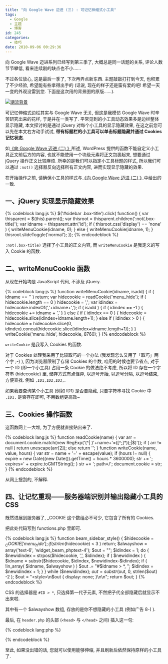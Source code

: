 ```yaml
---
title: "向 Google Wave 迈进 (三) : 可记忆伸缩式小工具"
tags:
  - Google
  - 主题
  - 博客
id: 245
categories:
  - 技巧
date: 2010-09-06 00:29:36
---
```


向 Google Wave 迈进系列已经写到第三季了, 大概总是同一话题的关系, 评论人数节节攀低, 看来连续剧的缺点也不小……

不过各位放心, 这是最后一季了, 下次再弄点新东西. 主题敲敲打打到今天, 也积累了不少经验, 希望能有些拿得出手的 (话说, 现在的样子还是蛮有爱的吧\! 希望一天一变的外观没雷到您. 下面是这次用的背景图的原版……).

[![潮流背景](//img.beamnote.com/2010/forward-to-the-google-wave-chapter-3.jpg)](http://pic.onebizhi.com/bizhi/2008122817584060977801.jpg)<!-- more -->

可记忆伸缩式边栏其实与 Google Wave 无关, 但这是我模仿 Google Wave 时辛苦研究出来的花样, 于是并在一类写了. 平常见到的小工具动态效果多是边栏整体显示隐藏, 本文探讨的是通过 jQuery 对每个小工具的显示隐藏效果, 在这之前您可以先在本文右方动手试试, **带有标题栏的小工具可以单击标题隐藏并通过 Cookies 记忆状态**.

如[《向 Google Wave 迈进 (二) 》](//beamnote.com/2010/forward-to-the-google-wave-chapter-2/)所述, WordPress 提供的函数不能自定义小工具正文前后方的内容, 也就不能使用一个块级元素将正文包裹起来, 想要通过 jQuery 操作正文比较麻烦. 所幸的是我们可以指定小工具标题的样式, 所以我们可以通过 `:not()` 选择器反向选择所有正文内容, 进而实现显示隐藏的效果.

在开始操作之前, 请确保小工具的样式与[《向 Google Wave 迈进 (二) 》](//beamnote.com/2010/forward-to-the-google-wave-chapter-2/)中给出的一致.

## 一、jQuery 实现显示隐藏效果

{% codeblock lang:js %}
$('#sidebar .box-title').click( function() {
    var thisparent = $(this).parent();
    var thisroot = thisparent.children(':not(.box-title)');
    var idname = thisparent.attr('id');
    if ( thisroot.css('display') == 'none' ) {
        writeMenuCookie(idname, 0);
    } else {
        writeMenuCookie(idname, 1);
    }
    thisroot.slideToggle('normal');
});
{% endcodeblock %}

`:not(.box-title)` 选择了小工具的正文内容, 而 `writeMenuCookie` 是我定义的写入 Cookie 的函数.

## 二、writeMenuCookie 函数

从现在开始均是 JavaScript 代码, 不涉及 jQuery.

{% codeblock lang:js %}
function writeMenuCookie(idname, isadd) {
    if ( idname == '' ) return;
    var hidecookie = readCookie('menu_hide');
    if ( hidecookie.length == 0 ) hidecookie = ',';
    var idindex = hidecookie.indexOf(','+idname+',');
    if ( isadd ) {
        if ( idindex == -1 ) {
            hidecookie += idname + ','
        }
    } else {
        if ( idindex == 0 ) {
            hidecookie = hidecookie.slice(idindex+idname.length+1);
        } else if ( idindex > 0 ) {
            hidecookie = hidecookie.slice(0, idindex).concat(hidecookie.slice(idindex+idname.length+1));
        }
    }
    writeCookie('menu_hide', hidecookie, 8760);
}
{% endcodeblock %}

`writeCookie` 是我写入 Cookies 的函数.

对于 Cookies 处理我采用了比较取巧的一个办法 (我发现怎么又用了「取巧」两个字 ;-) ), 因为浏览器限制了存储 Cookies 的个数, 咱用的时候也要节省点, 对于一个 ID (即一个小工具) 占用一条 Cookie 的做法绝不考虑, 所以将 ID 存在一个字符串 (hidecookie) 里, 储存方式有点怪异, 以逗号开始, 以逗号分隔, 以逗号结束, 方便查找. 例如 `,ID1,ID2,ID3,`.

如果我要查询某个小工具 (例如 ID1) 是否要隐藏, 只要字符串寻找 Cookie 中 `,ID1,` 是否存在即可, 不用数组更高效~

## 三、Cookies 操作函数

这函数网上一大堆, 为了方便就直接贴出来了.

{% codeblock lang:js %}
function readCookie(name) {
    var arr = document.cookie.match(new RegExp('(^| )'+name+'=([^;]*)(;|$)'));
    if ( arr != null )
        return unescape(arr[2]);
    else
        return '';
}
function writeCookie(name, value, hours) {
    var str = name + '=' + escape(value);
    if (hours != null) {
        expire = new Date((new Date()).getTime() + hours * 3600000);
        str += '; expires=' + expire.toGMTString();
    }
    str += '; path=/';
    document.cookie = str;
}
{% endcodeblock %}

从网上搜刮的, 不解释.

## 四、让记忆重现——服务器端识别并输出隐藏小工具的 CSS

既然进展到服务器了, _COOKIE 这个数组必不可少, 它包含了所有的 Cookies.

把此处代码写到 functions.php 里即可.

{% codeblock lang:js %}
function beam_sidebar_style() {
    $hidecookie = $_COOKIE['menu_hide'];
    if ( strlen($hidecookie) < 3 ) return;
    $alwayshow = array('text-6', 'widget_beam_phptext-4');
    $out = "";
    $idindex = 1;
    do {
        $newidindex = strpos($hidecookie, ',', $idindex);
        if ( $newidindex ) {
            $idname = substr($hidecookie, $idindex, $newidindex-$idindex);
            if ( !in_array( $idname, $alwayshow ) )
                $out .= "#$idname > *, ";
            $idindex = $newidindex + 1;
        }
    } while ($newidindex);
    $out = substr($out, 0, strlen($out) -2 );
    $out = "<style>\n$out { display: none; }\n</style>\n";
    return $out;
}
{% endcodeblock %}

CSS 的选择器是 `#ID > *`, 只选择第一代子元素, 不然把子代全部隐藏后就显示不出来啦.

其中有一个 $alwayshow 数组, 存放的是你不想隐藏的小工具 (例如广告 8-) ).

最后, 在 `header.php` 的头部 (`<head>` 与 `</head>` 之间) 插入这一句:

{% codeblock lang:php %}
<?php print beam_sidebar_style(); ?>
{% endcodeblock %}

至此, 如果没出错的话, 您就可以使用能够伸缩, 并且刷新后依然保持原样的小工具了.
